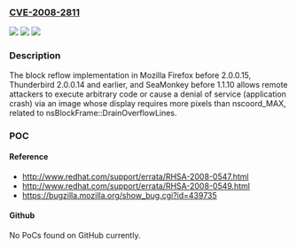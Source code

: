 ### [CVE-2008-2811](https://cve.mitre.org/cgi-bin/cvename.cgi?name=CVE-2008-2811)
![](https://img.shields.io/static/v1?label=Product&message=n%2Fa&color=blue)
![](https://img.shields.io/static/v1?label=Version&message=n%2Fa&color=blue)
![](https://img.shields.io/static/v1?label=Vulnerability&message=n%2Fa&color=brighgreen)

### Description

The block reflow implementation in Mozilla Firefox before 2.0.0.15, Thunderbird 2.0.0.14 and earlier, and SeaMonkey before 1.1.10 allows remote attackers to execute arbitrary code or cause a denial of service (application crash) via an image whose display requires more pixels than nscoord_MAX, related to nsBlockFrame::DrainOverflowLines.

### POC

#### Reference
- http://www.redhat.com/support/errata/RHSA-2008-0547.html
- http://www.redhat.com/support/errata/RHSA-2008-0549.html
- https://bugzilla.mozilla.org/show_bug.cgi?id=439735

#### Github
No PoCs found on GitHub currently.

